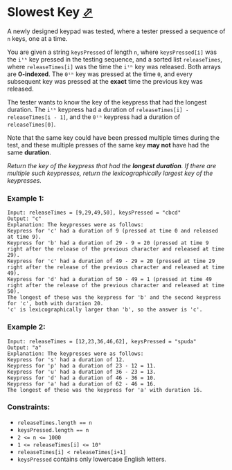 # Slowest Key [⬀](https://leetcode.com/problems/slowest-key/)

A newly designed keypad was tested, where a tester pressed a sequence 
of `n` keys, one at a time.

You are given a string `keysPressed` of length `n`, where `keysPressed[i]` 
was the `iᵗʰ` key pressed in the testing sequence, and a sorted list 
`releaseTimes`, where `releaseTimes[i]` was the time the `iᵗʰ` key was 
released. Both arrays are **0-indexed**. The `0ᵗʰ` key was pressed at 
the time `0`, and every subsequent key was pressed at the **exact** time 
the previous key was released.

The tester wants to know the key of the keypress that had the longest 
duration. The `iᵗʰ` keypress had a duration of 
`releaseTimes[i] - releaseTimes[i - 1]`, and the `0ᵗʰ` keypress had a 
duration of `releaseTimes[0]`.

Note that the same key could have been pressed multiple times during 
the test, and these multiple presses of the same key **may not** have had 
the same **duration**.

*Return the key of the keypress that had the **longest duration**. 
If there are multiple such keypresses, return the lexicographically 
largest key of the keypresses.*


### Example 1:
```
Input: releaseTimes = [9,29,49,50], keysPressed = "cbcd"
Output: "c"
Explanation: The keypresses were as follows:
Keypress for 'c' had a duration of 9 (pressed at time 0 and released at time 9).
Keypress for 'b' had a duration of 29 - 9 = 20 (pressed at time 9 right after the release of the previous character and released at time 29).
Keypress for 'c' had a duration of 49 - 29 = 20 (pressed at time 29 right after the release of the previous character and released at time 49).
Keypress for 'd' had a duration of 50 - 49 = 1 (pressed at time 49 right after the release of the previous character and released at time 50).
The longest of these was the keypress for 'b' and the second keypress for 'c', both with duration 20.
'c' is lexicographically larger than 'b', so the answer is 'c'.
```

### Example 2:
```
Input: releaseTimes = [12,23,36,46,62], keysPressed = "spuda"
Output: "a"
Explanation: The keypresses were as follows:
Keypress for 's' had a duration of 12.
Keypress for 'p' had a duration of 23 - 12 = 11.
Keypress for 'u' had a duration of 36 - 23 = 13.
Keypress for 'd' had a duration of 46 - 36 = 10.
Keypress for 'a' had a duration of 62 - 46 = 16.
The longest of these was the keypress for 'a' with duration 16.
```

### Constraints:

- `releaseTimes.length == n`
- `keysPressed.length == n`
- `2 <= n <= 1000`
- `1 <= releaseTimes[i] <= 10⁹`
- `releaseTimes[i] < releaseTimes[i+1]`
- `keysPressed` contains only lowercase English letters.
